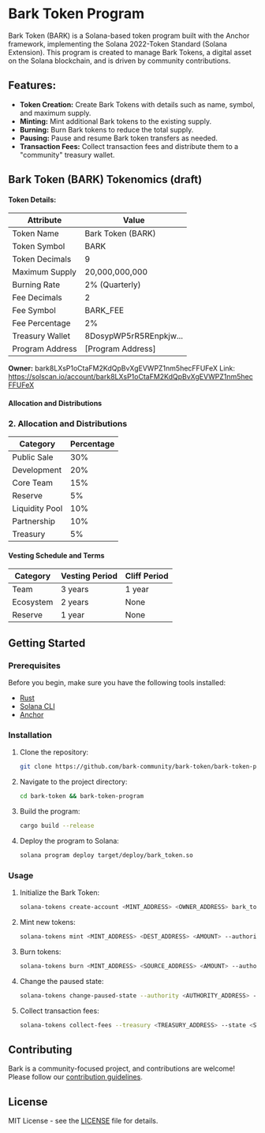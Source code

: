# Bark Token Program

Bark Token (BARK) is a Solana-based token program built with the Anchor framework, implementing the Solana 2022-Token Standard (Solana Extension). This program is created to manage Bark Tokens, a digital asset on the Solana blockchain, and is driven by community contributions.

## Features:

- **Token Creation:** Create Bark Tokens with details such as name, symbol, and maximum supply.
- **Minting:** Mint additional Bark tokens to the existing supply.
- **Burning:** Burn Bark tokens to reduce the total supply.
- **Pausing:** Pause and resume Bark token transfers as needed.
- **Transaction Fees:** Collect transaction fees and distribute them to a "community" treasury wallet.

## Bark Token (BARK) Tokenomics (draft)

#### Token Details:

| Attribute           | Value                  |
|---------------------|------------------------|
| Token Name          | Bark Token (BARK)      |
| Token Symbol        | BARK                   |
| Token Decimals      | 9                      |
| Maximum Supply      | 20,000,000,000         |
| Burning Rate        | 2% (Quarterly)         |
| Fee Decimals        | 2                      |
| Fee Symbol          | BARK_FEE               |
| Fee Percentage      | 2%                     |
| Treasury Wallet     | 8DosypWP5rR5REnpkjw... |
| Program Address     | [Program Address] |

**Owner:** bark8LXsP1oCtaFM2KdQpBvXgEVWPZ1nm5hecFFUFeX 
Link: https://solscan.io/account/bark8LXsP1oCtaFM2KdQpBvXgEVWPZ1nm5hecFFUFeX

#### Allocation and Distributions

### 2. Allocation and Distributions

| Category            | Percentage             |
|---------------------|------------------------|
| Public Sale         | 30%                    |
| Development         | 20%                    |
| Core Team           | 15%                    |
| Reserve             | 5%                     |
| Liquidity Pool      | 10%                    |
| Partnership         | 10%                    |
| Treasury            | 5%                     |


#### Vesting Schedule and Terms

| Category            | Vesting Period         | Cliff Period           |
|---------------------|------------------------|------------------------|
| Team                | 3 years                | 1 year                 |
| Ecosystem           | 2 years                | None                   |
| Reserve             | 1 year                 | None                   |

## Getting Started

### Prerequisites

Before you begin, make sure you have the following tools installed:

- [Rust](https://www.rust-lang.org/)
- [Solana CLI](https://docs.solana.com/cli/install)
- [Anchor](https://project-serum.github.io/anchor/getting-started/installation.html)

### Installation

1. Clone the repository:

    ```bash
    git clone https://github.com/bark-community/bark-token/bark-token-program.git
    ```

2. Navigate to the project directory:

    ```bash
    cd bark-token && bark-token-program
    ```

3. Build the program:

    ```bash
    cargo build --release
    ```

4. Deploy the program to Solana:

    ```bash
    solana program deploy target/deploy/bark_token.so
    ```

### Usage

1. Initialize the Bark Token:

    ```bash
    solana-tokens create-account <MINT_ADDRESS> <OWNER_ADDRESS> bark_token_program_id
    ```

2. Mint new tokens:

    ```bash
    solana-tokens mint <MINT_ADDRESS> <DEST_ADDRESS> <AMOUNT> --authority <AUTHORITY_ADDRESS>
    ```

3. Burn tokens:

    ```bash
    solana-tokens burn <MINT_ADDRESS> <SOURCE_ADDRESS> <AMOUNT> --authority <AUTHORITY_ADDRESS>
    ```

4. Change the paused state:

    ```bash
    solana-tokens change-paused-state --authority <AUTHORITY_ADDRESS> --state <STATE_ADDRESS> --paused <true/false>
    ```

5. Collect transaction fees:

    ```bash
    solana-tokens collect-fees --treasury <TREASURY_ADDRESS> --state <STATE_ADDRESS>
    ```

## Contributing

Bark is a community-focused project, and contributions are welcome! Please follow our [contribution guidelines](CONTRIBUTING.md).

## License

MIT License - see the [LICENSE](LICENSE) file for details.
